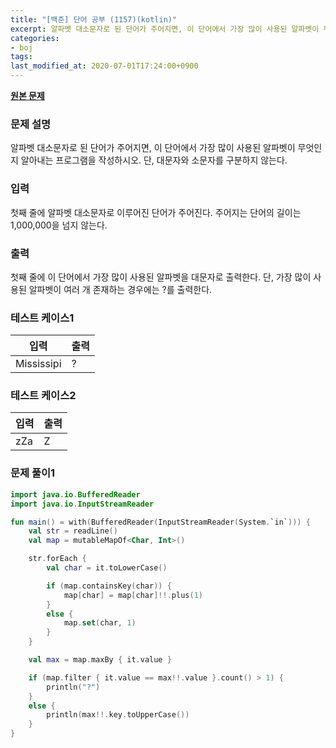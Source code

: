 ```yaml
---
title: "[백준] 단어 공부 (1157)(kotlin)"
excerpt: 알파벳 대소문자로 된 단어가 주어지면, 이 단어에서 가장 많이 사용된 알파벳이 무엇인지 알아내는 프로그램을 작성하시오. 단, 대문자와 소문자를 구분하지 않는다.
categories:
- boj
tags:
last_modified_at: 2020-07-01T17:24:00+0900
---
```


**[원본 문제](https://www.acmicpc.net/problem/1157)**

### 문제 설명

알파벳 대소문자로 된 단어가 주어지면, 이 단어에서 가장 많이 사용된 알파벳이 무엇인지 알아내는 프로그램을 작성하시오. 단, 대문자와 소문자를 구분하지 않는다.

### 입력

첫째 줄에 알파벳 대소문자로 이루어진 단어가 주어진다. 주어지는 단어의 길이는 1,000,000을 넘지 않는다.

### 출력

첫째 줄에 이 단어에서 가장 많이 사용된 알파벳을 대문자로 출력한다. 단, 가장 많이 사용된 알파벳이 여러 개 존재하는 경우에는 ?를 출력한다.

### 테스트 케이스1

|입력|출력|
|-----|-----|
|Mississipi|?|

### 테스트 케이스2

|입력|출력|
|-----|-----|
|zZa|Z|

### 문제 풀이1

```kotlin
import java.io.BufferedReader
import java.io.InputStreamReader

fun main() = with(BufferedReader(InputStreamReader(System.`in`))) {
    val str = readLine()
    val map = mutableMapOf<Char, Int>()

    str.forEach {
        val char = it.toLowerCase()

        if (map.containsKey(char)) {
            map[char] = map[char]!!.plus(1)
        }
        else {
            map.set(char, 1)
        }
    }

    val max = map.maxBy { it.value }

    if (map.filter { it.value == max!!.value }.count() > 1) {
        println("?")
    }
    else {
        println(max!!.key.toUpperCase())
    }
}
```
